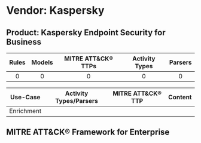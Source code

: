 Vendor: Kaspersky
=================
Product: Kaspersky Endpoint Security for Business
-------------------------------------------------
| Rules | Models | MITRE ATT&CK® TTPs | Activity Types | Parsers |
|:-----:|:------:|:------------------:|:--------------:|:-------:|
|   0   |   0    |         0          |       0        |    0    |

|  Use-Case  | Activity Types/Parsers | MITRE ATT&CK® TTP | Content    |
|:----------:| ---- | ---- | ---- |
| Enrichment |    |    | [](RM/r_m_kaspersky_kaspersky_endpoint_security_for_business_Enrichment.md) |

MITRE ATT&CK® Framework for Enterprise
--------------------------------------
